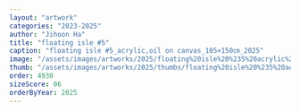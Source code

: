 ```yaml
---
layout: "artwork"
categories: "2023-2025"
author: "Jihoon Ha"
title: "floating isle #5"
caption: "floating isle #5_acrylic,oil on canvas_105×150㎝_2025"
image: "/assets/images/artworks/2025/floating%20isle%20%235%20acrylic%2Coil%20on%20canvas%20105x150cm%202025.jpg"
thumb: "/assets/images/artworks/2025/thumbs/floating%20isle%20%235%20acrylic%2Coil%20on%20canvas%20105x150cm%202025.jpg"
order: 4930
sizeScore: 06
orderByYear: 2025
---
```

